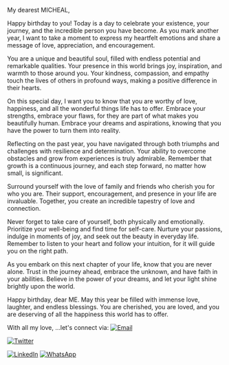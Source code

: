 My dearest MICHEAL,

Happy birthday to you! Today is a day to celebrate your existence, your journey, and the incredible person you have become. As you mark another year, I want to take a moment to express my heartfelt emotions and share a message of love, appreciation, and encouragement.

You are a unique and beautiful soul, filled with endless potential and remarkable qualities. Your presence in this world brings joy, inspiration, and warmth to those around you. Your kindness, compassion, and empathy touch the lives of others in profound ways, making a positive difference in their hearts.

On this special day, I want you to know that you are worthy of love, happiness, and all the wonderful things life has to offer. Embrace your strengths, embrace your flaws, for they are part of what makes you beautifully human. Embrace your dreams and aspirations, knowing that you have the power to turn them into reality.

Reflecting on the past year, you have navigated through both triumphs and challenges with resilience and determination. Your ability to overcome obstacles and grow from experiences is truly admirable. Remember that growth is a continuous journey, and each step forward, no matter how small, is significant.

Surround yourself with the love of family and friends who cherish you for who you are. Their support, encouragement, and presence in your life are invaluable. Together, you create an incredible tapestry of love and connection.

Never forget to take care of yourself, both physically and emotionally. Prioritize your well-being and find time for self-care. Nurture your passions, indulge in moments of joy, and seek out the beauty in everyday life. Remember to listen to your heart and follow your intuition, for it will guide you on the right path.

As you embark on this next chapter of your life, know that you are never alone. Trust in the journey ahead, embrace the unknown, and have faith in your abilities. Believe in the power of your dreams, and let your light shine brightly upon the world.

Happy birthday, dear ME. May this year be filled with immense love, laughter, and endless blessings. You are cherished, you are loved, and you are deserving of all the happiness this world has to offer.

With all my love,
...let's connect via:
[![Email](https://img.shields.io/badge/Email-D14836?style=social&logo=gmail&logoColor=white)](mailto:paulchinedu@gmail.com)

[![Twitter](https://img.shields.io/badge/Twitter-1DA1F2?style=social&logo=twitter)](https://twitter.com/trendswave_)

[![LinkedIn](https://img.shields.io/badge/LinkedIn-0077B5?style=social&logo=linkedin)](https://www.linkedin.com/in/paul-micheal)
[![WhatsApp](https://img.shields.io/badge/WhatsApp-25D366?style=social&logo=whatsapp)](https://wa.me/2348134598114)

